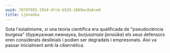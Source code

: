 ```yaml
---
uuid: 7879f055-2924-4fcb-b520-1069ec8a6ce6
title: Ljenaüka
---
```


Sota l'estalinisme, si una teoria científica era qualificada de "pseudociència burgesa" (буржуазная лженаука, _burjuaznaia ljenaüka_) els seus defensors eren considerats deslleials i podien ser degradats i empresonats. Així va passar inicialment amb la cibernètica.
